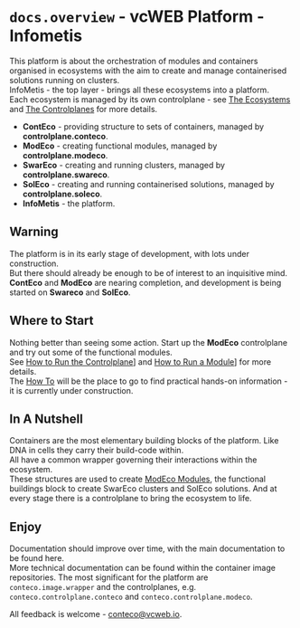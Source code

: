 # `docs.overview` - vcWEB Platform - Infometis

This platform is about the orchestration of modules and containers organised in ecosystems with the aim to create and manage containerised solutions running on clusters.  
InfoMetis - the top layer - brings all these ecosystems into a platform.  
Each ecosystem is managed by its own controlplane - see [The Ecosystems](./docs/THE-ECOSYSTEMS.md) and [The Controlplanes](./docs/THE-CONTROLPLANES.md) for more details.

* __ContEco__ - providing structure to sets of containers, managed by __controlplane.conteco__.
* __ModEco__ - creating functional modules, managed by __controlplane.modeco__.
* __SwarEco__ - creating and running clusters, managed by __controlplane.swareco__.
* __SolEco__ - creating and running containerised solutions, managed by __controlplane.soleco__.
* __InfoMetis__ - the platform.

## Warning

The platform is in its early stage of development, with lots under construction.  
But there should already be enough to be of interest to an inquisitive mind.  
__ContEco__ and __ModEco__ are nearing completion, and development is being started on __Swareco__ and __SolEco__.

## Where to Start

Nothing better than seeing some action. Start up the __ModEco__ controlplane and try out some of the functional modules.  
See [How to Run the Controlplane](./docs/how-to/HOW-TO-RUN-THE-CONTROLPLANE.md)] and [How to Run a Module](./docs/how-to/HOW-TO-RUN-A-MODULE.md)] for more details.  
The [How To](./docs/HOW-TO.md) will be the place to go to find practical hands-on information - it is currently under construction.

## In A Nutshell

Containers are the most elementary building blocks of the platform. Like DNA in cells they carry their build-code within.  
All have a common wrapper governing their interactions within the ecosystem.  
These structures are used to create [ModEco Modules](./docs/THE-MODECO-MODULE.md), the functional buildings block to create SwarEco clusters and SolEco solutions.
And at every stage there is a controlplane to bring the ecosystem to life.

## Enjoy

Documentation should improve over time, with the main documentation to be found here.  
More technical documentation can be found within the container image repositories. The most significant for the platform are `conteco.image.wrapper` and the controlplanes, e.g. `conteco.controlplane.conteco` and `conteco.controlplane.modeco`.

All feedback is welcome - conteco@vcweb.io.
